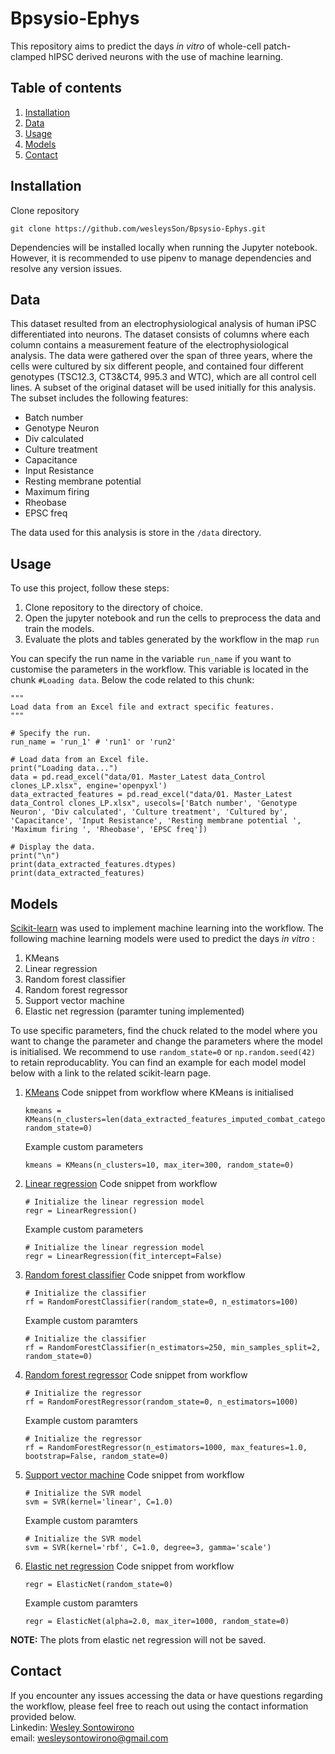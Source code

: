 # Bpsysio-Ephys
This repository aims to predict the days _in vitro_ of whole-cell patch-clamped hIPSC derived neurons with the use of machine learning.

## Table of contents
1. [Installation](#installation)
2. [Data](#data)
3. [Usage](#usage)
4. [Models](#models)
5. [Contact](#contact)

## Installation
Clone repository
```
git clone https://github.com/wesleysSon/Bpsysio-Ephys.git
```
Dependencies will be installed locally when running the Jupyter notebook. However, it is recommended to use pipenv to manage dependencies and resolve any version issues.

## Data
This dataset resulted from an electrophysiological analysis of human iPSC differentiated into neurons. The dataset consists of columns where each column contains a measurement feature of the electrophysiological analysis. The data were gathered over the span of three years, where the cells were cultured by six different people, and contained four different genotypes (TSC12.3, CT3&CT4, 995.3 and WTC), which are all control cell lines. A subset of the original dataset will be used initially for this analysis. \
The subset includes the following features: 
* Batch number
* Genotype Neuron
* Div calculated
* Culture treatment
* Capacitance
* Input Resistance
* Resting membrane potential
* Maximum firing
* Rheobase
* EPSC freq

The data used for this analysis is store in the `/data` directory. 

## Usage
To use this project, follow these steps:
1. Clone repository to the directory of choice.
2. Open the jupyter notebook and run the cells to preprocess the data and train the models.
3. Evaluate the plots and tables generated by the workflow in the map `run`

You can specify the run name in the variable `run_name` if you want to customise the parameters in the workflow. This variable is located in the chunk `#Loading data`. Below the code related to this chunk: 
```
"""
Load data from an Excel file and extract specific features.
"""

# Specify the run. 
run_name = 'run_1' # 'run1' or 'run2'

# Load data from an Excel file.
print("Loading data...")
data = pd.read_excel("data/01. Master_Latest data_Control clones_LP.xlsx", engine='openpyxl')
data_extracted_features = pd.read_excel("data/01. Master_Latest data_Control clones_LP.xlsx", usecols=['Batch number', 'Genotype Neuron', 'Div calculated', 'Culture treatment', 'Cultured by', 'Capacitance', 'Input Resistance', 'Resting membrane potential ', 'Maximum firing ', 'Rheobase', 'EPSC freq'])

# Display the data.
print("\n")
print(data_extracted_features.dtypes)
print(data_extracted_features)
```

## Models
[Scikit-learn](https://scikit-learn.org/stable/index.html) was used to implement machine learning into the workflow. The following machine learning models were used to predict the days _in vitro_ : 
1. KMeans
2. Linear regression
3. Random forest classifier
4. Random forest regressor
5. Support vector machine
6. Elastic net regression (paramter tuning implemented)

To use specific parameters, find the chuck related to the model where you want to change the parameter and change the parameters where the model is initialised. We recommend to use `random_state=0` or `np.random.seed(42)` to retain reproducablity. You can find an example for each model model below with a link to the related scikit-learn page.

1. [KMeans](https://scikit-learn.org/stable/modules/generated/sklearn.cluster.KMeans.html)
   Code snippet from workflow where KMeans is initialised
   ```
   kmeans = KMeans(n_clusters=len(data_extracted_features_imputed_combat_categorical[feature].unique()), random_state=0)
   ```
   Example custom parameters
   ```
   kmeans = KMeans(n_clusters=10, max_iter=300, random_state=0)
   ```
2. [Linear regression](https://scikit-learn.org/stable/modules/generated/sklearn.linear_model.LinearRegression.html)
   Code snippet from workflow
   ```
   # Initialize the linear regression model
   regr = LinearRegression() 
   ```
   Example custom parameters
   ```
   # Initialize the linear regression model
   regr = LinearRegression(fit_intercept=False)
   ```
3. [Random forest classifier](https://scikit-learn.org/stable/modules/generated/sklearn.ensemble.RandomForestClassifier.html)
   Code snippet from workflow
   ```
   # Initialize the classifier
   rf = RandomForestClassifier(random_state=0, n_estimators=100)
   ```
   Example custom paramters
   ```
   # Initialize the classifier
   rf = RandomForestClassifier(n_estimators=250, min_samples_split=2, random_state=0)
   ```
4. [Random forest regressor](https://scikit-learn.org/stable/modules/generated/sklearn.ensemble.RandomForestRegressor.html)
   Code snippet from workflow
   ```
   # Initialize the regressor
   rf = RandomForestRegressor(random_state=0, n_estimators=1000)
   ```
   Example custom paramters
   ```
   # Initialize the regressor
   rf = RandomForestRegressor(n_estimators=1000, max_features=1.0, bootstrap=False, random_state=0)
   ```
5. [Support vector machine](https://scikit-learn.org/stable/modules/generated/sklearn.svm.SVR.html#svr)
   Code snippet from workflow
   ```
   # Initialize the SVR model
   svm = SVR(kernel='linear', C=1.0)
   ```
   Example custom paramters
   ```
   # Initialize the SVR model
   svm = SVR(kernel='rbf', C=1.0, degree=3, gamma='scale')
   ```  
6. [Elastic net regression](https://scikit-learn.org/stable/modules/generated/sklearn.linear_model.ElasticNet.html)
   Code snippet from workflow
   ```
   regr = ElasticNet(random_state=0)
   ```
   Example custom paramters
   ```
   regr = ElasticNet(alpha=2.0, max_iter=1000, random_state=0)
   ```     

**NOTE:** The plots from elastic net regression will not be saved.

## Contact
If you encounter any issues accessing the data or have questions regarding the workflow, please feel free to reach out using the contact information provided below.
\
Linkedin: [Wesley Sontowirono](https://www.linkedin.com/in/wesley-sontowirono-810164165/)
\
email: wesleysontowirono@gmail.com
